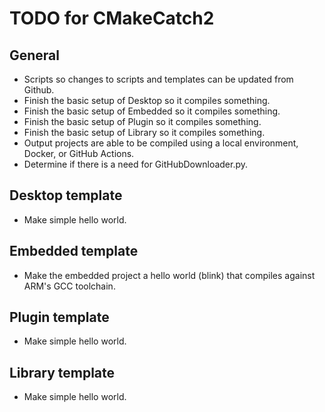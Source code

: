 # TODO for CMakeCatch2

## General
- Scripts so changes to scripts and templates can be updated from Github.
- Finish the basic setup of Desktop so it compiles something.
- Finish the basic setup of Embedded so it compiles something.
- Finish the basic setup of Plugin so it compiles something.
- Finish the basic setup of Library so it compiles something.
- Output projects are able to be compiled using a local environment, Docker, or GitHub Actions.
- Determine if there is a need for GitHubDownloader.py.

## Desktop template
- Make simple hello world.

## Embedded template
- Make the embedded project a hello world (blink) that compiles against ARM's GCC toolchain.

## Plugin template
- Make simple hello world.

## Library template
- Make simple hello world.
